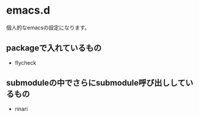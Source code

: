 # emacs.d
個人的なemacsの設定になります。

## packageで入れているもの
- flycheck

## submoduleの中でさらにsubmodule呼び出ししているもの
- rinari
